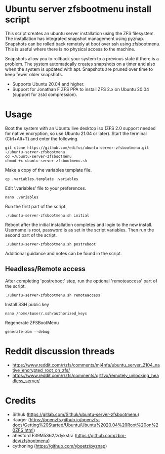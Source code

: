 # Ubuntu server zfsbootmenu install script
This script creates an ubuntu server installation using the ZFS filesystem. The installation has integrated snapshot management using pyznap. Snapshots can be rolled back remotely at boot over ssh using zfsbootmenu. This is useful where there is no physical access to the machine.

Snapshots allow you to rollback your system to a previous state if there is a problem. The system automatically creates snapshots on a timer and also when the system is updated with apt. Snapshots are pruned over time to keep fewer older snapshots.

* Supports Ubuntu 20.04 and higher.
* Support for Jonathan F ZFS PPA to install ZFS 2.x on Ubuntu 20.04 (support for zstd compression).


# Usage
Boot the system with an Ubuntu live desktop iso (ZFS 2.0 support needed for native encryption, so use Ubuntu 21.04 or later). Start the terminal (Ctrl+Alt+T) and enter the following.

	git clone https://github.com/edifus/ubuntu-server-zfsbootmenu.git ~/ubuntu-server-zfsbootmenu
    cd ~/ubuntu-server-zfsbootmenu
    chmod +x ubuntu-server-zfsbootmenu.sh

Make a copy of the variables template file.

	cp .variables.template .variables

Edit '.variables' file to your preferences.

	nano .variables

Run the first part of the script.

	./ubuntu-server-zfsbootmenu.sh initial

Reboot after the initial installation completes and login to the new install. Username is root, password is as set in the script variables. Then run the second part of the script.

	./ubuntu-server-zfsbootmenu.sh postreboot

Additional guidance and notes can be found in the script.

## Headless/Remote access
After completing 'postreboot' step, run the optional 'remoteaccess' part of the script.

	./ubuntu-server-zfsbootmenu.sh remoteaccess

Install SSH public key

	nano /home/$user/.ssh/authorized_keys

Regenerate ZFSBootMenu

	generate-zbm --debug


# Reddit discussion threads
* https://www.reddit.com/r/zfs/comments/mj4nfa/ubuntu_server_2104_native_encrypted_root_on_zfs/
* https://www.reddit.com/r/zfs/comments/qrt1vx/remotely_unlocking_headless_server/


# Credits
* Sithuk (https://gitlab.com/Sithuk/ubuntu-server-zfsbootmenu)
* rlaager (https://openzfs.github.io/openzfs-docs/Getting%20Started/Ubuntu/Ubuntu%2020.04%20Root%20on%20ZFS.html)
* ahesford E39M5S62/zdykstra (https://github.com/zbm-dev/zfsbootmenu)
* cythoning (https://github.com/yboetz/pyznap)